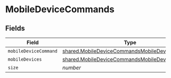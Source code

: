 # MobileDeviceCommands


## Fields

| Field                                                                                                            | Type                                                                                                             | Required                                                                                                         | Description                                                                                                      | Example                                                                                                          |
| ---------------------------------------------------------------------------------------------------------------- | ---------------------------------------------------------------------------------------------------------------- | ---------------------------------------------------------------------------------------------------------------- | ---------------------------------------------------------------------------------------------------------------- | ---------------------------------------------------------------------------------------------------------------- |
| `mobileDeviceCommand`                                                                                            | [shared.MobileDeviceCommandsMobileDeviceCommand](../../models/shared/mobiledevicecommandsmobiledevicecommand.md) | :heavy_minus_sign:                                                                                               | N/A                                                                                                              |                                                                                                                  |
| `mobileDevices`                                                                                                  | [shared.MobileDeviceCommandsMobileDevices](../../models/shared/mobiledevicecommandsmobiledevices.md)             | :heavy_minus_sign:                                                                                               | N/A                                                                                                              |                                                                                                                  |
| `size`                                                                                                           | *number*                                                                                                         | :heavy_minus_sign:                                                                                               | N/A                                                                                                              | 1                                                                                                                |